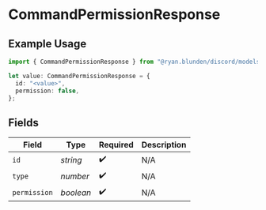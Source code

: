 # CommandPermissionResponse

## Example Usage

```typescript
import { CommandPermissionResponse } from "@ryan.blunden/discord/models/components";

let value: CommandPermissionResponse = {
  id: "<value>",
  permission: false,
};
```

## Fields

| Field              | Type               | Required           | Description        |
| ------------------ | ------------------ | ------------------ | ------------------ |
| `id`               | *string*           | :heavy_check_mark: | N/A                |
| `type`             | *number*           | :heavy_check_mark: | N/A                |
| `permission`       | *boolean*          | :heavy_check_mark: | N/A                |
